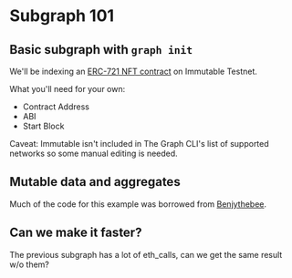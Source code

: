 # Subgraph 101

## Basic subgraph with `graph init`

We'll be indexing an [ERC-721 NFT contract](https://explorer.testnet.immutable.com/token/0xD2c0e3119C67d7A21fFC74383fB10e510F706A45) on Immutable Testnet.

What you'll need for your own:
- Contract Address
- ABI
- Start Block

Caveat: Immutable isn't included in The Graph CLI's list of supported networks so some manual editing is needed.

## Mutable data and aggregates

Much of the code for this example was borrowed from [Benjythebee](https://github.com/Benjythebee/erc721-and-erc1155-subgraph).

## Can we make it faster?

The previous subgraph has a lot of eth_calls, can we get the same result w/o them?
